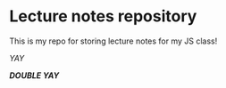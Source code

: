 
# Lecture notes repository

This is my repo for storing lecture notes for my JS class!

*YAY*

***DOUBLE YAY***